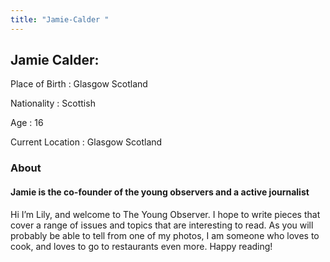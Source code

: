 ```yaml
---
title: "Jamie-Calder "
---
```

## Jamie Calder:
Place of Birth    : Glasgow Scotland

Nationality       : Scottish

Age               : 16

Current Location  : Glasgow Scotland


### About



#### Jamie is the co-founder of the young observers and a active journalist



Hi I’m Lily, and welcome to The Young Observer. I hope to write pieces that cover a range of issues and topics that are interesting to read. As you will probably be able to tell from one of my photos, I am someone who loves to cook, and loves to go to restaurants even more. Happy reading!